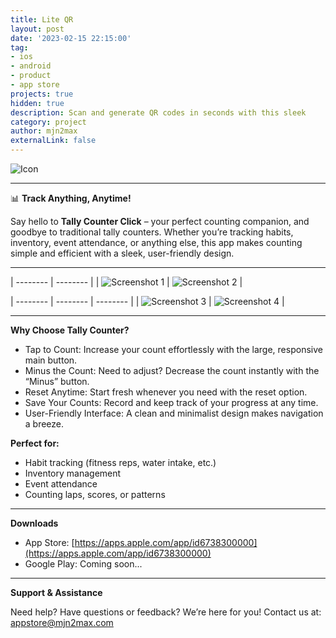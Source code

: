 ```yaml
---
title: Lite QR
layout: post
date: '2023-02-15 22:15:00'
tag:
- ios
- android
- product
- app store
projects: true
hidden: true
description: Scan and generate QR codes in seconds with this sleek
category: project
author: mjn2max
externalLink: false
---
```


![Icon](https://raw.githubusercontent.com/mjn2max/mjn2max.github.io/main/assets/blog/lite-qr/app-icon-light.png)

---

📊 **Track Anything, Anytime!**

Say hello to **Tally Counter Click** – your perfect counting companion, and goodbye to traditional tally counters. Whether you’re tracking habits, inventory, event attendance, or anything else, this app makes counting simple and efficient with a sleek, user-friendly design.

---

| -------- | -------- |
| ![Screenshot 1](https://raw.githubusercontent.com/mjn2max/mjn2max.github.io/main/assets/blog/tally-counter-click/1.png) | ![Screenshot 2](https://raw.githubusercontent.com/mjn2max/mjn2max.github.io/main/assets/blog/tally-counter-click/2.png) |

| -------- | -------- | -------- |
| ![Screenshot 3](https://raw.githubusercontent.com/mjn2max/mjn2max.github.io/main/assets/blog/tally-counter-click/3.png) | ![Screenshot 4](https://raw.githubusercontent.com/mjn2max/mjn2max.github.io/main/assets/blog/tally-counter-click/4.png) |

---

**Why Choose Tally Counter?**

- Tap to Count: Increase your count effortlessly with the large, responsive main button.
- Minus the Count: Need to adjust? Decrease the count instantly with the “Minus” button.
- Reset Anytime: Start fresh whenever you need with the reset option.
- Save Your Counts: Record and keep track of your progress at any time.
- User-Friendly Interface: A clean and minimalist design makes navigation a breeze.

**Perfect for:**

- Habit tracking (fitness reps, water intake, etc.)
- Inventory management
- Event attendance
- Counting laps, scores, or patterns

---

**Downloads**

- App Store: [https://apps.apple.com/app/id6738300000](https://apps.apple.com/app/id6738300000)
- Google Play: Coming soon...

---

**Support & Assistance**

Need help? Have questions or feedback?
We’re here for you! Contact us at: [appstore@mjn2max.com](mailto:appstore@mjn2max.com)
